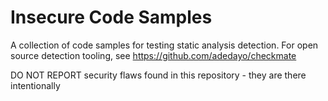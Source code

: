 # Insecure Code Samples

A collection of code samples for testing static analysis detection. For open source detection tooling, see https://github.com/adedayo/checkmate

DO NOT REPORT security flaws found in this repository - they are there intentionally









